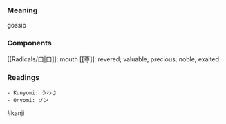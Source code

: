 ### Meaning

gossip

### Components

[[Radicals/口|口]]: mouth [[尊]]: revered; valuable; precious; noble; exalted

### Readings

```
- Kunyomi: うわさ
- Onyomi: ソン
```

#kanji